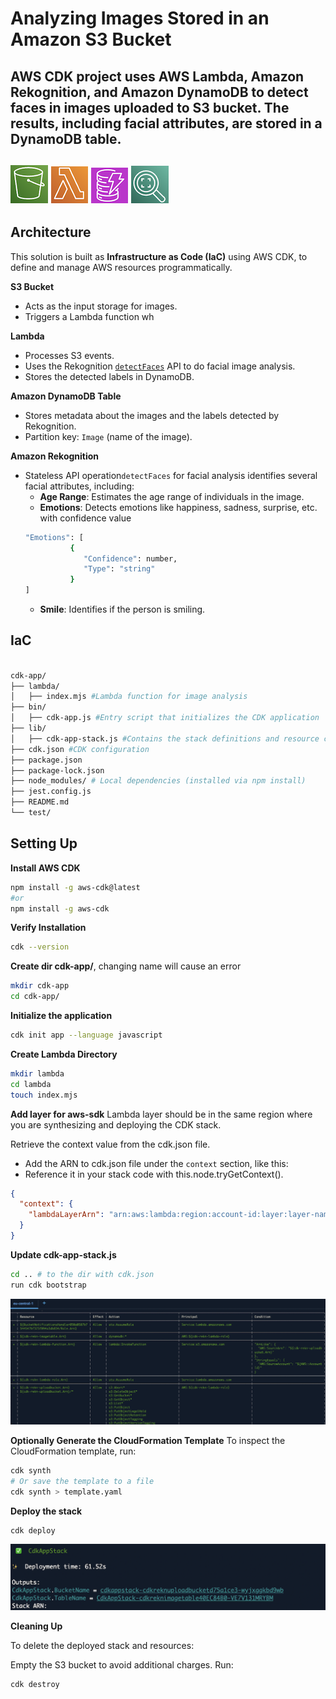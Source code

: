 # Analyzing Images Stored in an Amazon S3 Bucket
 
 AWS CDK project uses AWS Lambda, Amazon Rekognition, and Amazon DynamoDB to detect faces in images uploaded to S3 bucket. The results, including facial attributes, are stored in a DynamoDB table.
---
![S3 Bucket](./icons/s3.png)
![AWS Lambda](./icons/lambda.png)
![Amazon DynamoDB Table](./icons/ddb.png)
![Amazon Rekognition](./icons/rkg.png)
---

## **Architecture**

This solution is built as **Infrastructure as Code (IaC)** using AWS CDK, to define and manage AWS resources programmatically.


**S3 Bucket**

- Acts as the input storage for images.
- Triggers a Lambda function wh

**Lambda**

- Processes S3 events.
- Uses the Rekognition [`detectFaces`](https://docs.aws.amazon.com/rekognition/latest/APIReference/API_DetectFaces.html) API to do facial image analysis.
- Stores the detected labels in DynamoDB.

**Amazon DynamoDB Table**

- Stores metadata about the images and the labels detected by Rekognition.
- Partition key: `Image` (name of the image).

**Amazon Rekognition**

- Stateless API operation`detectFaces` for facial analysis identifies several facial attributes, including:
  - **Age Range**: Estimates the age range of individuals in the image.
  - **Emotions**: Detects emotions like happiness, sadness, surprise, etc. with confidence value
  ```bash
  "Emotions": [
            {
               "Confidence": number,
               "Type": "string"
            }
  ]
  ```
  - **Smile**: Identifies if the person is smiling.

## **IaC**

```bash

cdk-app/
├── lambda/
│   ├── index.mjs #Lambda function for image analysis
├── bin/
│   ├── cdk-app.js #Entry script that initializes the CDK application
├── lib/
│   ├── cdk-app-stack.js #Contains the stack definitions and resource configurations
├── cdk.json #CDK configuration
├── package.json
├── package-lock.json
├── node_modules/ # Local dependencies (installed via npm install)
├── jest.config.js
├── README.md
└── test/

```

## Setting Up 

**Install AWS CDK**
```bash
npm install -g aws-cdk@latest
#or
npm install -g aws-cdk
```
**Verify Installation**

```bash
cdk --version
```

**Create dir cdk-app/**, changing name will cause an error

```bash
mkdir cdk-app
cd cdk-app/
```

**Initialize the application**

```bash
cdk init app --language javascript
```

**Create Lambda Directory**

```bash
mkdir lambda
cd lambda
touch index.mjs
```

**Add layer for aws-sdk**
Lambda layer should be in the same region where you are synthesizing and deploying the CDK stack.

Retrieve the context value from the cdk.json file.

- Add the ARN to cdk.json file under the `context` section, like this:
- Reference it in your stack code with this.node.tryGetContext().

```json
{
  "context": {
    "lambdaLayerArn": "arn:aws:lambda:region:account-id:layer:layer-name:version"
  }
}
```

**Update cdk-app-stack.js**

```bash
cd .. # to the dir with cdk.json
run cdk bootstrap
```

![✅  Screenshot of successful bootstrap](./assets/cdkBootstrapScreen.png)


**Optionally Generate the CloudFormation Template**
To inspect the CloudFormation template, run:

```bash
cdk synth
# Or save the template to a file
cdk synth > template.yaml
```

**Deploy the stack**

```bash
cdk deploy
```

![✨ Screenshot of successful deployment](./assets/cdkDeployScreen.png)

**Cleaning Up**

To delete the deployed stack and resources:

Empty the S3 bucket to avoid additional charges.
Run:

```bash
cdk destroy
```
